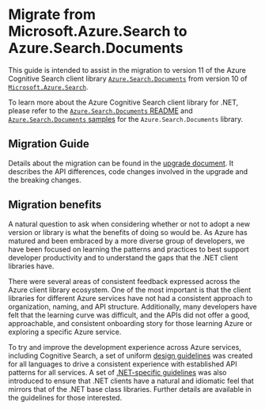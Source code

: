 # Migrate from Microsoft.Azure.Search to Azure.Search.Documents

This guide is intended to assist in the migration to version 11 of the Azure Cognitive Search client library [`Azure.Search.Documents`](https://www.nuget.org/packages/Azure.Search.Documents/) from version 10 of [`Microsoft.Azure.Search`](https://www.nuget.org/packages/Microsoft.Azure.Search/).

To learn more about the Azure Cognitive Search client library for .NET, please refer to the [`Azure.Search.Documents` README](https://github.com/Azure/azure-sdk-for-net/blob/master/sdk/search/README.md) and [`Azure.Search.Documents` samples](https://github.com/Azure/azure-sdk-for-net/tree/master/sdk/search/Azure.Search.Documents/samples) for the `Azure.Search.Documents` library.

## Migration Guide
Details about the migration can be found in the [upgrade document](https://docs.microsoft.com/en-us/azure/search/search-dotnet-sdk-migration-version-11). It describes the API differences, code changes involved in the upgrade and the breaking changes.

## Migration benefits

A natural question to ask when considering whether or not to adopt a new version or library is what the benefits of doing so would be. As Azure has matured and been embraced by a more diverse group of developers, we have been focused on learning the patterns and practices to best support developer productivity and to understand the gaps that the .NET client libraries have.

There were several areas of consistent feedback expressed across the Azure client library ecosystem. One of the most important is that the client libraries for different Azure services have not had a consistent approach to organization, naming, and API structure. Additionally, many developers have felt that the learning curve was difficult, and the APIs did not offer a good, approachable, and consistent onboarding story for those learning Azure or exploring a specific Azure service.

To try and improve the development experience across Azure services, including Cognitive Search, a set of uniform [design guidelines](https://azure.github.io/azure-sdk/general_introduction.html) was created for all languages to drive a consistent experience with established API patterns for all services. A set of [.NET-specific guidelines](https://azure.github.io/azure-sdk/dotnet_introduction.html) was also introduced to ensure that .NET clients have a natural and idiomatic feel that mirrors that of the .NET base class libraries. Further details are available in the guidelines for those interested.

